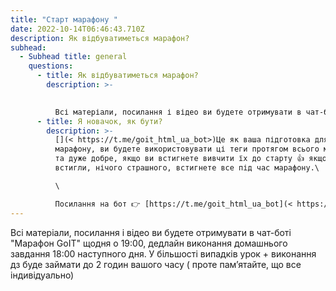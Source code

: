 ```yaml
---
title: "Старт марафону "
date: 2022-10-14T06:46:43.710Z
description: Як відбуватиметься марафон?
subhead:
  - Subhead title: general
    questions:
      - title: Як відбуватиметься марафон?
        description: >-
          

          Всі матеріали, посилання і відео ви будете отримувати в чат-боті "Марафон GoIT" щодня о 19:00, дедлайн виконання домашнього завдання 18:00 наступного дня. У більшості випадків урок + виконання дз буде займати до 2 годин вашого часу ( проте пам’ятайте, що все індивідуально)
      - title: Я новачок, як бути?
        description: >-
          [](< https://t.me/goit_html_ua_bot>)Це як ваша підготовка для
          марафону, ви будете використовувати ці теги протягом всього марафона
          та дуже добре, якщо ви встигнете вивчити їх до старту 👍 якщо не
          встигли, нічого страшного, встигнете все під час марафону.\

          \

          Посилання на бот 👉 [https://t.me/goit_html_ua_bot](< https://t.me/goit_html_ua_bot>)
---
```



Всі матеріали, посилання і відео ви будете отримувати в чат-боті "Марафон GoIT" щодня о 19:00, дедлайн виконання домашнього завдання 18:00 наступного дня. У більшості випадків урок + виконання дз буде займати до 2 годин вашого часу ( проте пам’ятайте, що все індивідуально)